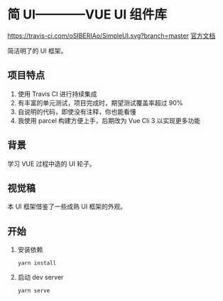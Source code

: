 # 简 UI————VUE UI 组件库

https://travis-ci.com/oSIBERIAo/SimpleUI.svg?branch=master
[官方文档](https://github.com/oSIBERIAo/SimpleUI)

简洁明了的 UI 框架。

## 项目特点

1. 使用 Travis CI 进行持续集成
2. 有丰富的单元测试，项目完成时，期望测试覆盖率超过 90%
3. 自说明的代码，即使没有注释，你也能看懂
4. 我使用 parcel 构建方便上手，后期改为 Vue Cli 3 以实现更多功能

## 背景

学习 VUE 过程中造的 UI 轮子。

## 视觉稿

本 UI 框架借鉴了一些成熟 UI 框架的外观。

## 开始

1. 安装依赖

    ```
    yarn install
    ```

2. 启动 dev server
    ```
    yarn serve
    ```
